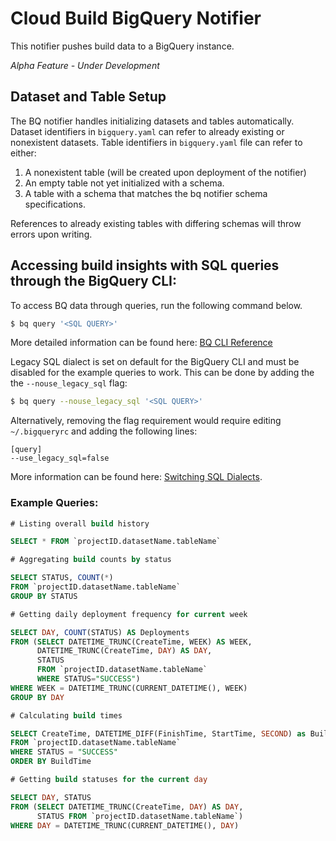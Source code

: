# Cloud Build BigQuery Notifier

This notifier pushes build data to a BigQuery instance.

*Alpha Feature - Under Development*

## Dataset and Table Setup

The BQ notifier handles initializing datasets and tables automatically.
Dataset identifiers in `bigquery.yaml` can refer to already existing or nonexistent datasets. 
Table identifiers in `bigquery.yaml` file can refer to either:
1. A nonexistent table (will be created upon deployment of the notifier)
2. An empty table not yet initialized with a schema.
3. A table with a schema that matches the bq notifier schema specifications.

References to already existing tables with differing schemas will throw errors upon writing.

## Accessing build insights with SQL queries through the BigQuery CLI:

To access BQ data through queries, run the following command below.


```bash
$ bq query '<SQL QUERY>'
```
More detailed information can be found here: [BQ CLI Reference](https://cloud.google.com/bigquery/docs/bq-command-line-tool)

Legacy SQL dialect is set on default for the BigQuery CLI and must be disabled for the example queries to work.
This can be done by adding the the `--nouse_legacy_sql` flag:

```bash
$ bq query --nouse_legacy_sql '<SQL QUERY>'
```

Alternatively, removing the flag requirement would require editing ```~/.bigqueryrc``` and adding the following lines:

```
[query]
--use_legacy_sql=false
```
More information can be found here: [Switching SQL Dialects](https://cloud.google.com/bigquery/docs/reference/standard-sql/enabling-standard-sql).

### Example Queries:

```sql
# Listing overall build history

SELECT * FROM `projectID.datasetName.tableName`

# Aggregating build counts by status

SELECT STATUS, COUNT(*) 
FROM `projectID.datasetName.tableName`
GROUP BY STATUS

# Getting daily deployment frequency for current week

SELECT DAY, COUNT(STATUS) AS Deployments 
FROM (SELECT DATETIME_TRUNC(CreateTime, WEEK) AS WEEK, 
      DATETIME_TRUNC(CreateTime, DAY) AS DAY, 
      STATUS 
      FROM `projectID.datasetName.tableName` 
      WHERE STATUS="SUCCESS") 
WHERE WEEK = DATETIME_TRUNC(CURRENT_DATETIME(), WEEK) 
GROUP BY DAY

# Calculating build times

SELECT CreateTime, DATETIME_DIFF(FinishTime, StartTime, SECOND) as BuildTime 
FROM `projectID.datasetName.tableName`  
WHERE STATUS = "SUCCESS" 
ORDER BY BuildTime

# Getting build statuses for the current day

SELECT DAY, STATUS 
FROM (SELECT DATETIME_TRUNC(CreateTime, DAY) AS DAY, 
      STATUS FROM `projectID.datasetName.tableName`) 
WHERE DAY = DATETIME_TRUNC(CURRENT_DATETIME(), DAY)
```
